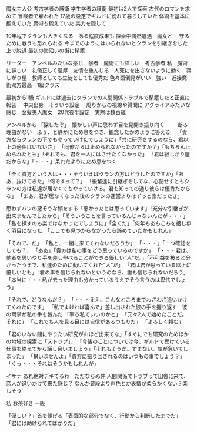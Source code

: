 魔女主人公
考古学者の護衛
学生学者の護衛
最初は2人で探索
古代のロマンを求めて
冒険者で雇われた
17歳の設定でギルドに紛れて暮らしていた
体術を基本に鍛えていた
魔術も鍛えていた
実力を隠して

10年程でクランも大きくなる　ある程度成果も
探索中偶然遭遇　魔女と　
守るために戦うも恐れられる
今までのようにはいられないとクランを引継ぎをした上で脱退
最初の海沿いの街に移籍

リーダー　アンペルみたいな感じ　学者　魔術にも詳しい　考古学者
私　魔術に詳しい　礼儀正しく温厚　友情を重んじる　人死にを出さないように動く　寂しがり屋　教師としても生徒としても優秀だ
色々面倒見がいい　強い　近接魔術双方最高　1級クラス

最初から1級
ギルドには過去にクランでの人間関係トラブルで移籍したと正直に報告　
中央出身　そういう設定　
周りからの視線や質問に
アグライアみたいな感じ　金髪美人魔女　20代後半設定　実際は数百歳


アンペルから
「探したぞ」　懐かしい声に思わず目を見開き振り向く
　　
断る理由がない　ふぅ、と静かにため息をつき、観念したかのように答える　
「貴方ならクランの下でもやっていけたでしょうに」「共に研究をするのなら、君以上の適任はいないさ」
「同僚からは止められなかったのですか？」「もちろん止められたとも」「それでも、君を一人にはさせたくなかった」
「君は寂しがり屋だからな」「・・・」呆れたようにため息をつく

「全く貴方という人は・・・そういえばクランの方はどうしたのですか」「ああ、抜けてきた」「何ですって？」
「後輩達に引継ぎをしてな、心配せずともクランの方は私達が居なくてもやっていける。君も知っての通り彼らは優秀だからな」
「まあ、君が居なくなった後のクランの運営よりはずっと楽だったさ」

思わずバツの悪そうな顔をする「悪かったとは思っています」「充分な引継ぎが出来ませんでしたから」「そういうことを言っているんじゃないんだが・・・」
「私を探すのも楽ではなかったでしょうに」「全くだ」「何年もあちこちを捜し歩く羽目になった」「ここでも見つからなかったら諦めていたかもしれん」

「それで、だ」
「私と、一緒に来てくれないだろうか」
「・・・」「一つ確認をしても？」
「ああ」「貴方は私の事をどう思っているのですか」
「・・・君は、他者を思いやり手を差し伸べることができる優しい”人”だ。」「不利益を被ると分かったうえで、私達のために動いてくれた”人”だ」
「君は君が思っている以上に優しいとも」「君の事を信じられないというのなら、誰も信じられないだろう」
「本当に・・・私が去った理由も分かっているうえでそう言うのは卑怯でしょう」

「それで、どうなんだ？」
「・・・ええ、こんなところまでわざわざ追いかけてくれたのです」
「私でよければ喜んで」差し出された彼の手を握り返す　彼の両掌が私の手を包んだ
「寧ろ私でいいのかと」
「元々2人で始めたことだ。それに」
「これでも人を見る目には自信があるつもりだ」
「よろしく頼む」

「君のいない間にやりたい研究が山ほど出来てな」「すぐにでも研究のためほかの地域の探索に「ストップ」」
「今後のことについては今、ギルドで受けている仕事を終えてから話し合いましょう」「それもそうか。すまない。気が急いてしまった」
「構いませんよ」「貴方に振り回されるのはいつもの事でしょう？」「ぐっ・・・それはそうかもしれんが」




イサナ
あれ絶対デキてるわ　ただならぬ仲
人間関係でトラブって田舎に来て、恋人が追いかけて来た感じ？
なんか普段より声色とか表情が柔らかくない？楽しそう



私
お茶好き
一級



「優しい？」首を傾げる「表面的な部分でなく、行動から判断したまでだ」
「君には助けられてばかりだ」

